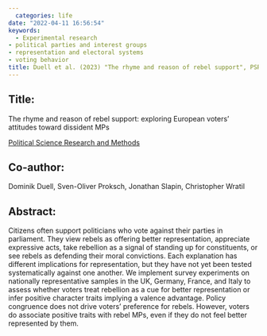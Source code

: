 ```yaml
---
  categories: life
date: "2022-04-11 16:56:54"
keywords:
  - Experimental research 
- political parties and interest groups
- representation and electoral systems
- voting behavior 
title: Duell et al. (2023) "The rhyme and reason of rebel support", PSRM
---
```

  
## Title:
The rhyme and reason of rebel support: exploring European voters’ attitudes toward dissident MPs

[Political Science Research and Methods](https://doi.org/10.1017/psrm.2023.26)

## Co-author:
Dominik Duell, Sven-Oliver Proksch, Jonathan Slapin, Christopher Wratil

## Abstract:

Citizens often support politicians who vote against their parties in parliament. They view rebels as offering better representation, appreciate expressive acts, take rebellion as a signal of standing up for constituents, or see rebels as defending their moral convictions. Each explanation has different implications for representation, but they have not yet been tested systematically against one another. We implement survey experiments on nationally representative samples in the UK, Germany, France, and Italy to assess whether voters treat rebellion as a cue for better representation or infer positive character traits implying a valence advantage. Policy congruence does not drive voters’ preference for rebels. However, voters do associate positive traits with rebel MPs, even if they do not feel better represented by them.